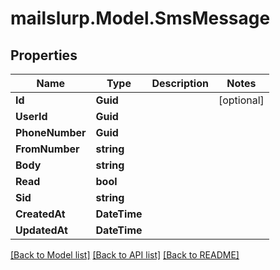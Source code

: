 # mailslurp.Model.SmsMessage
## Properties

Name | Type | Description | Notes
------------ | ------------- | ------------- | -------------
**Id** | **Guid** |  | [optional] 
**UserId** | **Guid** |  | 
**PhoneNumber** | **Guid** |  | 
**FromNumber** | **string** |  | 
**Body** | **string** |  | 
**Read** | **bool** |  | 
**Sid** | **string** |  | 
**CreatedAt** | **DateTime** |  | 
**UpdatedAt** | **DateTime** |  | 

[[Back to Model list]](../README#documentation-for-models) [[Back to API list]](../README#documentation-for-api-endpoints) [[Back to README]](../README)

